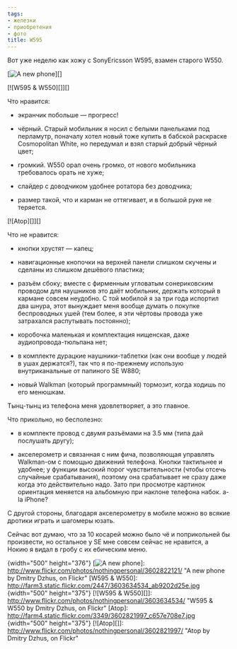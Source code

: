 ```yaml
---
tags:
- железки
- приобретения
- фото
title: W595
---
```


Вот уже неделю как хожу с SonyEricsson W595, взамен старого
W550.

[![A new phone][]][]

[![W595 &amp; W550][]][]

Что нравится:

-   экранчик побольше — прогресс!

-   чёрный. Старый мобильник я носил с белыми панельками под перламутр,
    поначалу хотел новый тоже купить в бабской раскраске Cosmopolitan
    White, но передумал и взял старый добрый чёрный цвет;

-   громкий. W550 орал очень громко, от нового мобильника требовалось
    орать не хуже;

-   слайдер с доводчиком удобнее ротатора без доводчика;

-   размер такой, что и карман не оттягивает, и в большой руке не
    теряется.

[![Atop][]][]

Что не нравится:

-   кнопки хрустят — капец;

-   навигационные кнопочки на верхней панели слишком скучены и сделаны
    из слишком дешёвого пластика;

-   разъём сбоку; вместе с фирменным угловатым сонериковским проводом
    для наушников это даёт мобильник, держать который в кармане совсем
    неудобно. С той мобилой я за три года испортил два шнура, этот
    вынуждает меня вообще думать о покупке беспроводных ушей (тем более,
    я эти чёртовы провода уже затрахался распутывать постоянно);

-   коробочка маленькая и комплектация нищенская, даже
    аудиопровода-тюльпана нет;

-   в комплекте дурацкие наушники-таблетки (как они вообще у людей в
    ушах держатся?), так что я по-прежнему использую внутриканальные от
    папиного SE W880;

-   новый Walkman (который программный) тормозит, когда ходишь по его
    менюшкам.

Тынц-тынц из телефона меня удовлетворяет, а это главное.

Что прикольно, но бесполезно:

-   в комплекте провод с *двумя* разъёмами на 3.5 мм (типа дай послушать
    другу);

-   акселерометр и связанная с ним фича, позволяющая управлять
    Walkman-ом с помощью движений телефона. Кнопки тактильнее и удобнее;
    у функции высокий порог чувствительности (чтобы отсечь случайные
    срабатывания), поэтому она срабатывает не сразу даже когда это
    действительно надо. Зато при просмотре картинок ориентация меняется
    на альбомную при наклоне телефона набок. a-la iPhone?

С другой стороны, благодаря акселерометру в мобиле можно во всякие
дротики играть и шагомеры юзать.

Сейчас вот думаю, что за 10 косарей можно было чё и поприкольней бы
произвести, но остальное у SE мне совсем сейчас не нравится, а Нокию я
видал в гробу с их ебическим меню.

  [A new phone]: http://farm4.static.flickr.com/3374/3602822121_4830c80e9b.jpg
  {width="500" height="376"}
  [![A new phone][]]: http://www.flickr.com/photos/nothingpersonal/3602822121/
    "A new phone by Dmitry Dzhus, on Flickr"
  [W595 &amp; W550]: http://farm3.static.flickr.com/2447/3603634534_ab9202d25e.jpg
  {width="500" height="375"}
  [![W595 &amp; W550][]]: http://www.flickr.com/photos/nothingpersonal/3603634534/
    "W595 &amp; W550 by Dmitry Dzhus, on Flickr"
  [Atop]: http://farm4.static.flickr.com/3349/3602821997_c657e708e7.jpg
  {width="500" height="375"}
  [![Atop][]]: http://www.flickr.com/photos/nothingpersonal/3602821997/
    "Atop by Dmitry Dzhus, on Flickr"
